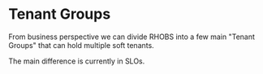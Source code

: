# Tenant Groups

From business perspective we can divide RHOBS into a few main "Tenant Groups" that can hold multiple soft tenants.

The main difference is currently in SLOs.
